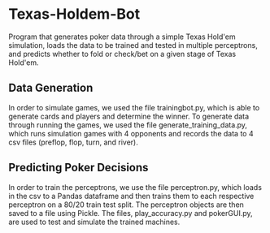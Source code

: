 # Texas-Holdem-Bot

Program that generates poker data through a simple Texas Hold'em simulation, loads the data to be trained and tested in multiple perceptrons, and predicts whether to fold or check/bet on a given stage of Texas Hold'em.  

## Data Generation

In order to simulate games, we used the file trainingbot.py, which is able to generate cards and players and determine the winner. To generate data through running the games, we used the file generate_training_data.py, which runs simulation games with 4 opponents and records the data to 4 csv files (preflop, flop, turn, and river).  
  
## Predicting Poker Decisions

In order to train the perceptrons, we use the file perceptron.py, which loads in the csv to a Pandas dataframe and then trains them to each respective perceptron on a 80/20 train test split. The perceptron objects are then saved to a file using Pickle. The files, play_accuracy.py and pokerGUI.py, are used to test and simulate the trained machines.
